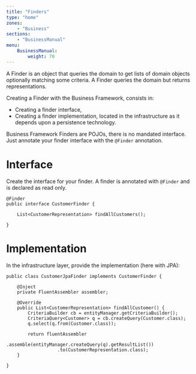 ```yaml
---
title: "Finders"
type: "home"
zones:
    - "Business"
sections:
    - "BusinessManual"
menu:
    BusinessManual:
        weight: 70
---
```


A Finder is an object that queries the domain to get lists of domain objects optionally matching some criteria. A Finder
queries the domain but returns representations.

Creating a Finder with the Business Framework, consists in:

* Creating a finder interface,
* Creating a finder implementation, located in the infrastructure as it depends upon a persistence technology.

Business Framework Finders are POJOs, there is no mandated interface. Just annotate your finder interface with the
`@Finder` annotation.

# Interface

Create the interface for your finder. A finder is annotated with `@Finder` and is declared as read only.

```
@Finder
public interface CustomerFinder {

    List<CustomerRepresentation> findAllCustomers();

}
```

# Implementation

In the infrastructure layer, provide the implementation (here with JPA):

```
public class CustomerJpaFinder implements CustomerFinder {

    @Inject
    private FluentAssembler assembler;

    @Override
    public List<CustomerRepresentation> findAllCustomer() {
        CriteriaBuilder cb = entityManager.getCriteriaBuilder();
        CriteriaQuery<Customer> q = cb.createQuery(Customer.class);
        q.select(q.from(Customer.class));

        return fluentAssembler
                   .assemble(entityManager.createQuery(q).getResultList())
                   .to(CustomerRepresentation.class);
    }

}
```

